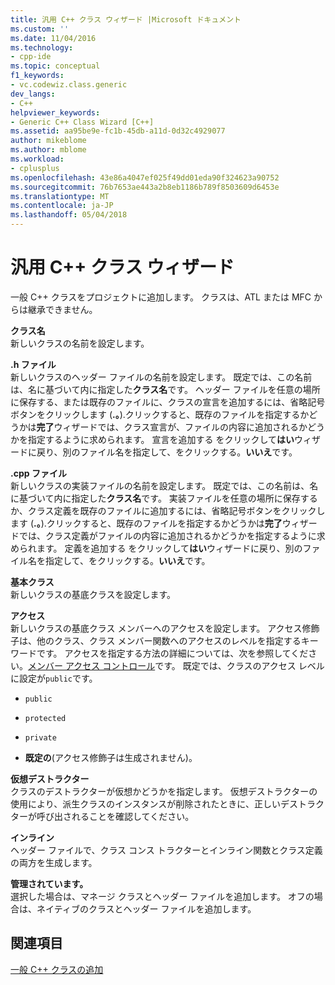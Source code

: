 ```yaml
---
title: 汎用 C++ クラス ウィザード |Microsoft ドキュメント
ms.custom: ''
ms.date: 11/04/2016
ms.technology:
- cpp-ide
ms.topic: conceptual
f1_keywords:
- vc.codewiz.class.generic
dev_langs:
- C++
helpviewer_keywords:
- Generic C++ Class Wizard [C++]
ms.assetid: aa95be9e-fc1b-45db-a11d-0d32c4929077
author: mikeblome
ms.author: mblome
ms.workload:
- cplusplus
ms.openlocfilehash: 43e86a4047ef025f49dd01eda90f324623a90752
ms.sourcegitcommit: 76b7653ae443a2b8eb1186b789f8503609d6453e
ms.translationtype: MT
ms.contentlocale: ja-JP
ms.lasthandoff: 05/04/2018
---
```

# <a name="generic-c-class-wizard"></a>汎用 C++ クラス ウィザード
一般 C++ クラスをプロジェクトに追加します。 クラスは、ATL または MFC からは継承できません。  
  
 **クラス名**  
 新しいクラスの名前を設定します。  
  
 **.h ファイル**  
 新しいクラスのヘッダー ファイルの名前を設定します。 既定では、この名前は、名に基づいて内に指定した**クラス名**です。 ヘッダー ファイルを任意の場所に保存する、または既存のファイルに、クラスの宣言を追加するには、省略記号ボタンをクリックします (**.。**).クリックすると、既存のファイルを指定するかどうかは**完了**ウィザードでは、クラス宣言が、ファイルの内容に追加されるかどうかを指定するように求められます。 宣言を追加する をクリックして**はい**ウィザードに戻り、別のファイル名を指定して、をクリックする。**いいえ**です。  
  
 **.cpp ファイル**  
 新しいクラスの実装ファイルの名前を設定します。 既定では、この名前は、名に基づいて内に指定した**クラス名**です。 実装ファイルを任意の場所に保存するか、クラス定義を既存のファイルに追加するには、省略記号ボタンをクリックします (**.。**).クリックすると、既存のファイルを指定するかどうかは**完了**ウィザードでは、クラス定義がファイルの内容に追加されるかどうかを指定するように求められます。 定義を追加する をクリックして**はい**ウィザードに戻り、別のファイル名を指定して、をクリックする。**いいえ**です。  
  
 **基本クラス**  
 新しいクラスの基底クラスを設定します。  
  
 **アクセス**  
 新しいクラスの基底クラス メンバーへのアクセスを設定します。 アクセス修飾子は、他のクラス、クラス メンバー関数へのアクセスのレベルを指定するキーワードです。 アクセスを指定する方法の詳細については、次を参照してください。[メンバー アクセス コントロール](../cpp/member-access-control-cpp.md)です。 既定では、クラスのアクセス レベルに設定が`public`です。  
  
-   `public`  
  
-   `protected`  
  
-   `private`  
  
-   **既定の**(アクセス修飾子は生成されません)。  
  
 **仮想デストラクター**  
 クラスのデストラクターが仮想かどうかを指定します。 仮想デストラクターの使用により、派生クラスのインスタンスが削除されたときに、正しいデストラクターが呼び出されることを確認してください。  
  
 **インライン**  
 ヘッダー ファイルで、クラス コンス トラクターとインライン関数とクラス定義の両方を生成します。  
  
 **管理されています。**  
 選択した場合は、マネージ クラスとヘッダー ファイルを追加します。 オフの場合は、ネイティブのクラスとヘッダー ファイルを追加します。  
  
## <a name="see-also"></a>関連項目  
 [一般 C++ クラスの追加](../ide/adding-a-generic-cpp-class.md)